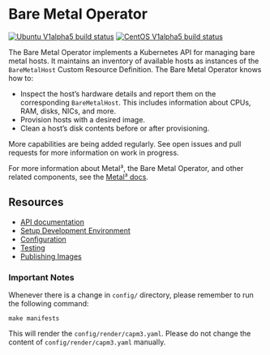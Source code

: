 # Bare Metal Operator

[![Ubuntu V1alpha5 build status](https://jenkins.nordix.org/view/Airship/job/airship_master_v1a5_integration_test_ubuntu/badge/icon?subject=Ubuntu%20E2E%20V1alpha5)](https://jenkins.nordix.org/view/Airship/job/airship_master_v1a5_integration_test_ubuntu/)
[![CentOS V1alpha5 build status](https://jenkins.nordix.org/view/Airship/job/airship_master_v1a5_integration_test_centos/badge/icon?subject=CentOS%20E2E%20V1alpha5)](https://jenkins.nordix.org/view/Airship/job/airship_master_v1a5_integration_test_centos/)

The Bare Metal Operator implements a Kubernetes API for managing bare metal
hosts. It maintains an inventory of available hosts as instances of the
`BareMetalHost` Custom Resource Definition. The Bare Metal Operator knows how
to:

* Inspect the host’s hardware details and report them on the corresponding
  `BareMetalHost`. This includes information about CPUs, RAM, disks, NICs, and
  more.
* Provision hosts with a desired image.
* Clean a host’s disk contents before or after provisioning.

More capabilities are being added regularly. See open issues and pull requests
for more information on work in progress.

For more information about Metal³, the Bare Metal Operator, and other related
components, see the [Metal³ docs](https://github.com/metal3-io/metal3-docs).

## Resources

* [API documentation](docs/api.md)
* [Setup Development Environment](docs/dev-setup.md)
* [Configuration](docs/configuration.md)
* [Testing](docs/testing.md)
* [Publishing Images](docs/publishing-images.md)

### Important Notes

Whenever there is a change in `config/` directory, please remember to run the
following command:

`make manifests`

This will render the `config/render/capm3.yaml`. Please do not change the
content of `config/render/capm3.yaml` manually.
